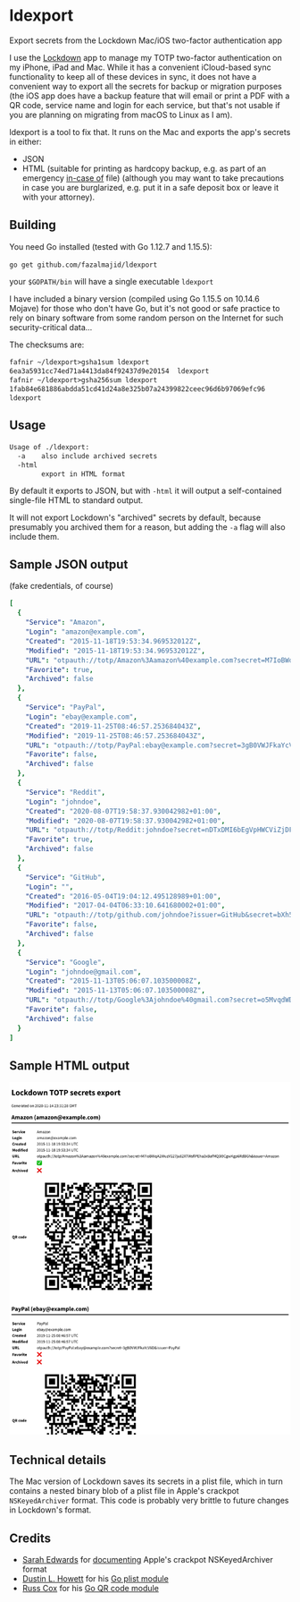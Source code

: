 # ldexport
Export secrets from the Lockdown Mac/iOS two-factor authentication app

I use the [Lockdown](http://cocoaapp.com/lockdown/) app to manage my TOTP two-factor authentication on my iPhone, iPad and Mac. While it has a convenient iCloud-based sync functionality to keep all of these devices in sync, it does not have a convenient way to export all the secrets for backup or migration purposes (the iOS app does have a backup feature that will email or print a PDF with a QR code, service name and login for each service, but that's not usable if you are planning on migrating from macOS to Linux as I am).

ldexport is a tool to fix that. It runs on the Mac and exports the app's secrets in either:

* JSON
* HTML (suitable for printing as hardcopy backup, e.g. as part of an emergency [in-case of](https://web.archive.org/web/20150411123043/http://unclutterer.com/2011/08/16/creating-an-in-case-of-file/) file) (although you may want to take precautions in case you are burglarized, e.g. put it in a safe deposit box or leave it with your attorney).

## Building

You need Go installed (tested with Go 1.12.7 and 1.15.5):

```go get github.com/fazalmajid/ldexport```

your `$GOPATH/bin` will have a single executable `ldexport`

I have included a binary version (compiled using Go 1.15.5 on 10.14.6 Mojave) for those who don't have Go, but it's not good or safe practice to rely on binary software from some random person on the Internet for such security-critical data...

The checksums are:

```
fafnir ~/ldexport>gsha1sum ldexport
6ea3a5931cc74ed71a4413da84f92437d9e20154  ldexport
fafnir ~/ldexport>gsha256sum ldexport
1fab84e681886abdda51cd41d24a8e325b07a24399822ceec96d6b97069efc96  ldexport
```

## Usage

```
Usage of ./ldexport:
  -a	also include archived secrets
  -html
    	export in HTML format
```
By default it exports to JSON, but with `-html` it will output a self-contained single-file HTML to standard output.

It will not export Lockdown's "archived" secrets by default, because presumably you archived them for a reason, but adding the `-a` flag will also include them.

## Sample JSON output

(fake credentials, of course)

```yaml
[
  {
    "Service": "Amazon",
    "Login": "amazon@example.com",
    "Created": "2015-11-18T19:53:34.969532012Z",
    "Modified": "2015-11-18T19:53:34.969532012Z",
    "URL": "otpauth://totp/Amazon%3Aamazon%40example.com?secret=M7IoBWqA2WuzYG27ju82XTWsflPEha3xBafMQ3i9CgwKgp6RdBGh&issuer=Amazon",
    "Favorite": true,
    "Archived": false
  },
  {
    "Service": "PayPal",
    "Login": "ebay@example.com",
    "Created": "2019-11-25T08:46:57.253684043Z",
    "Modified": "2019-11-25T08:46:57.253684043Z",
    "URL": "otpauth://totp/PayPal:ebay@example.com?secret=3gB0VWJFkaYcVIiD&issuer=PayPal",
    "Favorite": false,
    "Archived": false
  },
  {
    "Service": "Reddit",
    "Login": "johndoe",
    "Created": "2020-08-07T19:58:37.930042982+01:00",
    "Modified": "2020-08-07T19:58:37.930042982+01:00",
    "URL": "otpauth://totp/Reddit:johndoe?secret=nDTxDMI6bEgVpHWCViZjDFhXKH1bysRa&issuer=Reddit",
    "Favorite": true,
    "Archived": false
  },
  {
    "Service": "GitHub",
    "Login": "",
    "Created": "2016-05-04T19:04:12.495128989+01:00",
    "Modified": "2017-04-04T06:33:10.641680002+01:00",
    "URL": "otpauth://totp/github.com/johndoe?issuer=GitHub&secret=bXh5qmeTMzcatKKz",
    "Favorite": false,
    "Archived": false
  },
  {
    "Service": "Google",
    "Login": "johndoe@gmail.com",
    "Created": "2015-11-13T05:06:07.103500008Z",
    "Modified": "2015-11-13T05:06:07.103500008Z",
    "URL": "otpauth://totp/Google%3Ajohndoe%40gmail.com?secret=o5MvqdWDt7ZEHHSTuH6rCAUr4M6ozGQD&issuer=Google",
    "Favorite": false,
    "Archived": false
  }
]
```
## Sample HTML output

![Sample HTML output](sample.png)

## Technical details

The Mac version of Lockdown saves its secrets in a plist file, which in turn contains a nested binary blob of a plist file in Apple's crackpot `NSKeyedArchiver` format. This code is probably very brittle to future changes in Lockdown's format.

## Credits

* [Sarah Edwards](https://www.linkedin.com/in/sledwards/) for [documenting](https://www.mac4n6.com/blog/2016/1/1/manual-analysis-of-nskeyedarchiver-formatted-plist-files-a-review-of-the-new-os-x-1011-recent-items) Apple's crackpot NSKeyedArchiver format
* [Dustin L. Howett](https://github.com/DHowett) for his [Go plist module](https://github.com/DHowett/go-plist/)
* [Russ Cox](https://swtch.com/~rsc/) for his [Go QR code module](https://godoc.org/rsc.io/qr)
